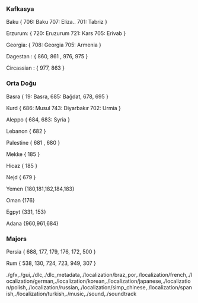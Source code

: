 ### Kafkasya

Baku {
706: Baku
707: Eliza..
701: Tabriz
}

Erzurum: {
720: Eruzurum
721: Kars
705: Erivab
}

Georgia: {
708: Georgia
705: Armenia
}

Dagestan : {
860, 861 , 976, 975
}

Circassian : {
977, 863
}

### Orta Doğu

Basra {
19: Basra,
685: Bağdat,
678,
695
}

Kurd {
686: Musul
743: Diyarbakır
702: Urmia
}

Aleppo {
684,
683: Syria
}

Lebanon {
682
}

Palestine {
681 , 680
}

Mekke { 185 }

Hicaz { 185 }

Nejd { 679 }

Yemen {180,181,182,184,183}

Oman {176}

Egpyt {331, 153}

Adana {960,961,684}

### Majors

Persia {
688, 177, 179, 176, 172, 500
}

Rum {
538, 130, 724, 723, 949, 307
}

./gfx,./gui,./dlc,./dlc_metadata,./localization/braz_por,./localization/french,./localization/german,./localization/korean,./localization/japanese,./localization/polish,./localization/russian,./localization/simp_chinese,./localization/spanish,./localization/turkish,./music,./sound,./soundtrack